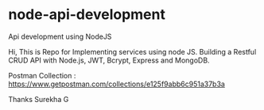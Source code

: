 # node-api-development
Api development using NodeJS



Hi,
This is Repo for Implementing services using node JS. 
Building a Restful CRUD API with Node.js, JWT, Bcrypt, Express and MongoDB.

Postman Collection : https://www.getpostman.com/collections/e125f9abb6c951a37b3a

Thanks
Surekha G

